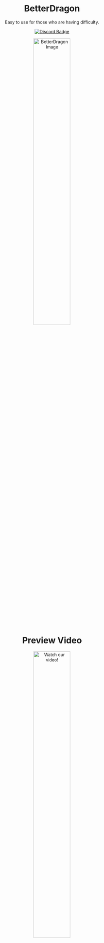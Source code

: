 <h1 align="center">
  BetterDragon
</h1>
<p align="center">  
  Easy to use for those who are having difficulty.
</p>
<p align="center">
  <a href="https://discord.gg/E5sHNCQGPe">
    <img src="https://img.shields.io/discord/1173195579736723496?color=brightgreen&logo=discord" alt="Discord Badge">
  </a>
</p>
  
<p align="center">
  <img src="https://github.com/user-attachments/assets/d8afbb3d-0050-4008-83c4-217d22fd8f61" width="49%" alt="BetterDragon Image" />
</p>
<h1 align="center">
  Preview Video
</h1>
<p align="center">
  <a href="https://www.youtube.com/watch?v=NaRsWahNe_w" target="_blank">
    <img src="https://github.com/user-attachments/assets/03a857e6-5374-4c14-9c23-602ec0c2d173" width="49%" alt="Watch our video!"/>
  </a>
</p>





## ENCOUNTERING "FindFirstFileW failed" ERROR? FIX IT NOW 💣

Getting a "FindFirstFileW failed: error [00000002]" message? Your antivirus might be blocking the file. Here's the fix:

#Temporarily Disable Antivirus:

1. Find your antivirus icon (usually bottom-right of your screen).
2. Right-click and choose to disable "Real-time Protection," "Virus Shield," or "Auto-Protect" (or similar) for a short time (15 mins - 1 hour).

#Redownload the File:

1. Go back to the website where you originally downloaded it.
2. Download it again.

#Immediately Re-Enable Antivirus!

1. Turn your antivirus back ON as soon as the download finishes. Don't browse the internet while it's off!
2. Right-click the downloaded file and choose "Scan for viruses" (if it doesn't scan automatically).

#Try Running the Program:

 1. If the scan is clean, it should work now.

# Still Not Working?

1. Add an exception: Tell your antivirus to ignore this specific file (check your antivirus's instructions on how to do this).
2. Contact the software developer: They might know about the issue and have a solution.

Keep your antivirus on for safety, only disable it briefly when needed!


## Useful Links:
- Discord: [KrazzyPH Community Discord Server](https://discord.gg/E5sHNCQGPe)
- Big thank you to YSS and the admins, and here is their Discord: [YSS Community Discord Server](https://discord.com/invite/yss)

## Don't Forget ⚠︎
- I can't publish the source code of my BetterDragon Launcher yet, but I will release it soon.
